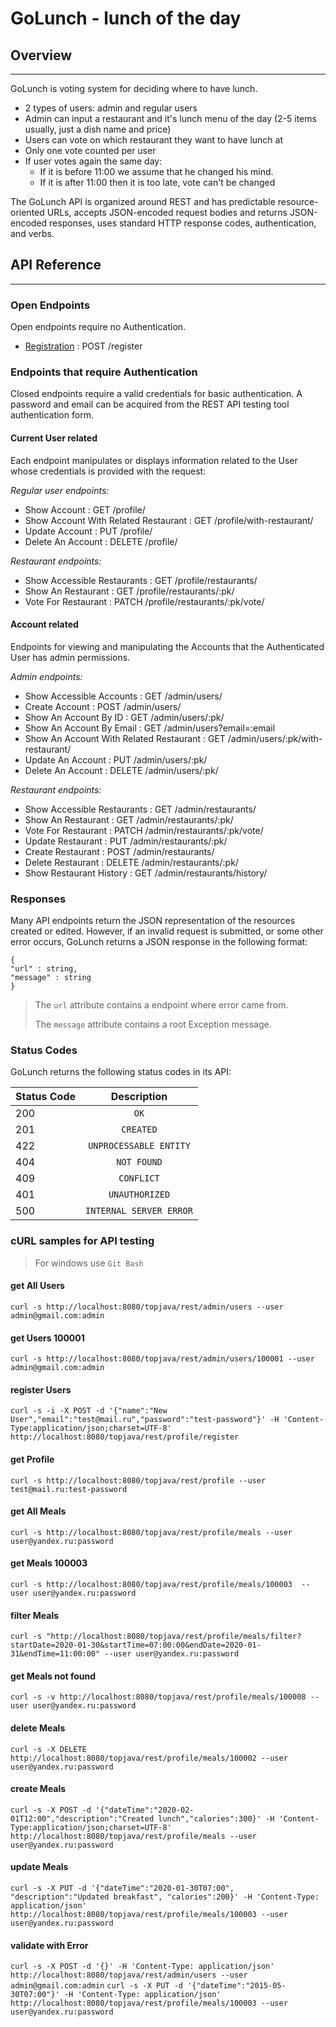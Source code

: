 # GoLunch - lunch of the day


## Overview
____
GoLunch is voting system for deciding where to have lunch.

- 2 types of users: admin and regular users 
- Admin can input a restaurant and it's lunch menu of the day (2-5 items usually, just a dish name and price)
- Users can vote on which restaurant they want to have lunch at
- Only one vote counted per user
- If user votes again the same day:
  - If it is before 11:00 we assume that he changed his mind.
  - If it is after 11:00 then it is too late, vote can't be changed

The GoLunch API is organized around REST and has
predictable resource-oriented URLs,
accepts JSON-encoded request bodies and returns
JSON-encoded responses, uses standard HTTP response codes,
authentication, and verbs.

## API Reference
____
### Open Endpoints 

Open endpoints require no Authentication.

- [Registration]() : POST /register

### Endpoints that require Authentication

Closed endpoints require a valid credentials for
basic authentication. A password and email can be
acquired from the REST API testing tool authentication form.

#### Current User related

Each endpoint manipulates or displays information related
to the User whose credentials is provided with the request:

_Regular user endpoints:_

- Show Account : GET /profile/
- Show Account With Related Restaurant : GET /profile/with-restaurant/
- Update Account : PUT /profile/
- Delete An Account : DELETE /profile/

_Restaurant endpoints:_

- Show Accessible Restaurants : GET /profile/restaurants/
- Show An Restaurant : GET /profile/restaurants/:pk/
- Vote For Restaurant : PATCH /profile/restaurants/:pk/vote/

#### Account related

Endpoints for viewing and manipulating the Accounts
that the Authenticated User has admin permissions.

_Admin endpoints:_

- Show Accessible Accounts : GET /admin/users/
- Create Account : POST /admin/users/
- Show An Account By ID : GET /admin/users/:pk/
- Show An Account By Email : GET /admin/users?email=:email
- Show An Account With Related Restaurant : GET /admin/users/:pk/with-restaurant/
- Update An Account : PUT /admin/users/:pk/
- Delete An Account : DELETE /admin/users/:pk/

_Restaurant endpoints:_

- Show Accessible Restaurants : GET /admin/restaurants/
- Show An Restaurant : GET /admin/restaurants/:pk/
- Vote For Restaurant : PATCH /admin/restaurants/:pk/vote/
- Update Restaurant : PUT /admin/restaurants/:pk/
- Create Restaurant : POST /admin/restaurants/
- Delete Restaurant : DELETE /admin/restaurants/:pk/
- Show Restaurant History : GET /admin/restaurants/history/

### Responses
Many API endpoints return the JSON representation of
the resources created or edited.
However, if an invalid request is submitted,
or some other error occurs, GoLunch returns a JSON
response in the following format:
```
{
"url" : string,
"message" : string
}
```

>The `url` attribute contains a endpoint where error came from.
>
>The `message` attribute contains a root Exception message.

### Status Codes

GoLunch returns the following status codes in its API:

| Status Code | Description |
|----------------|:---------:|
| 200 | `OK` | 
| 201 | `CREATED` | 
| 422 | `UNPROCESSABLE ENTITY` |
| 404 | `NOT FOUND` |
| 409 | `CONFLICT` | 
| 401 | `UNAUTHORIZED` |
| 500 | `INTERNAL SERVER ERROR` | 

### cURL samples for API testing

> For windows use `Git Bash`

#### get All Users
`curl -s http://localhost:8080/topjava/rest/admin/users --user admin@gmail.com:admin`

#### get Users 100001
`curl -s http://localhost:8080/topjava/rest/admin/users/100001 --user admin@gmail.com:admin`

#### register Users
`curl -s -i -X POST -d '{"name":"New User","email":"test@mail.ru","password":"test-password"}' -H 'Content-Type:application/json;charset=UTF-8' http://localhost:8080/topjava/rest/profile/register`

#### get Profile
`curl -s http://localhost:8080/topjava/rest/profile --user test@mail.ru:test-password`

#### get All Meals
`curl -s http://localhost:8080/topjava/rest/profile/meals --user user@yandex.ru:password`

#### get Meals 100003
`curl -s http://localhost:8080/topjava/rest/profile/meals/100003  --user user@yandex.ru:password`

#### filter Meals
`curl -s "http://localhost:8080/topjava/rest/profile/meals/filter?startDate=2020-01-30&startTime=07:00:00&endDate=2020-01-31&endTime=11:00:00" --user user@yandex.ru:password`

#### get Meals not found
`curl -s -v http://localhost:8080/topjava/rest/profile/meals/100008 --user user@yandex.ru:password`

#### delete Meals
`curl -s -X DELETE http://localhost:8080/topjava/rest/profile/meals/100002 --user user@yandex.ru:password`

#### create Meals
`curl -s -X POST -d '{"dateTime":"2020-02-01T12:00","description":"Created lunch","calories":300}' -H 'Content-Type:application/json;charset=UTF-8' http://localhost:8080/topjava/rest/profile/meals --user user@yandex.ru:password`

#### update Meals
`curl -s -X PUT -d '{"dateTime":"2020-01-30T07:00", "description":"Updated breakfast", "calories":200}' -H 'Content-Type: application/json' http://localhost:8080/topjava/rest/profile/meals/100003 --user user@yandex.ru:password`

#### validate with Error
`curl -s -X POST -d '{}' -H 'Content-Type: application/json' http://localhost:8080/topjava/rest/admin/users --user admin@gmail.com:admin`
`curl -s -X PUT -d '{"dateTime":"2015-05-30T07:00"}' -H 'Content-Type: application/json' http://localhost:8080/topjava/rest/profile/meals/100003 --user user@yandex.ru:password`








